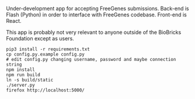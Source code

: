 
Under-development app for accepting FreeGenes submissions. Back-end is Flash (Python) in order to interface with FreeGenes codebase. Front-end is React.

This app is probably not very relevant to anyone outside of the BioBricks Foundation except as users.

```
pip3 install -r requirements.txt
cp config.py.example config.py
# edit config.py changing username, password and maybe connection string
npm install
npm run build
ln -s build/static
./server.py
firefox http://localhost:5000/
```